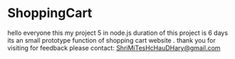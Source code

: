 # ShoppingCart
hello everyone this my project 5 in node.js duration of this project is 6 days its an small prototype function of shopping cart website . thank you for visiting for feedback please contact: ShriMiTesHcHauDHary@gmail.com
